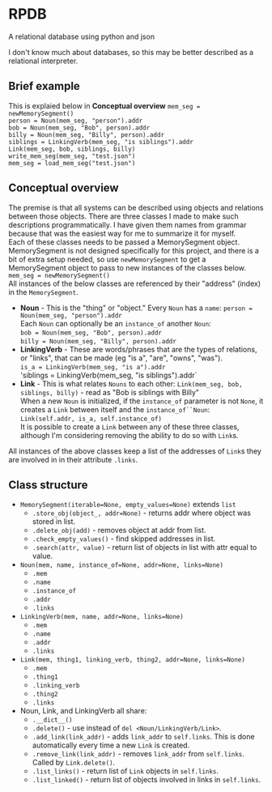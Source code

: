 # RPDB
A relational database using python and json

I don't know much about databases, so this may be better described as a relational interpreter.

## Brief example
This is explaied below in **Conceptual overview**
`mem_seg = newMemorySegment()`
<br>`person = Noun(mem_seg, "person").addr`
<br>`bob = Noun(mem_seg, "Bob", person).addr`
<br>`billy = Noun(mem_seg, "Billy", person).addr`
<br>`siblings = LinkingVerb(mem_seg, "is siblings").addr`
<br>`Link(mem_seg, bob, siblings, billy)`
<br>`write_mem_seg(mem_seg, "test.json")`
<br>`mem_seg = load_mem_seg("test.json")`

## Conceptual overview
The premise is that all systems can be described using objects and relations between those objects.
There are three classes I made to make such descriptions programmatically.
I have given them names from grammar because that was the easiest way for me to summarize it for myself.
<br>Each of these classes needs to be passed a MemorySegment object. 
MemorySegment is not designed specifically for this project, and there is a bit of extra setup needed, so use `newMemorySegment` to get a MemorySegment object to pass to new instances of the classes below.
<br>`mem_seg = newMemorySegment()`
<br> All instances of the below classes are referenced by their "address" (index) in the `MemorySegment`.
- **Noun** - This is the "thing" or "object." Every `Noun` has a `name`: `person = Noun(mem_seg, "person").addr`
<br>Each `Noun` can optionally be an `instance_of` another `Noun`: 
<br>`bob = Noun(mem_seg, "Bob", person).addr`
<br>`billy = Noun(mem_seg, "Billy", person).addr`
- **LinkingVerb** - These are words/phrases that are the types of relations, or "links", that can be made (eg "is a", "are", "owns", "was"). 
<br>`is_a = LinkingVerb(mem_seg, "is a").addr`
<br>'siblings = LinkingVerb(mem_seg, "is siblings").addr`
- **Link** - This is what relates `Nouns` to each other: `Link(mem_seg, bob, siblings, billy)` - read as "Bob is siblings with Billy"
<br>When a new `Noun` is initialized, if the `instance_of` parameter is not `None`, it creates a `Link` between itself and the `instance_of``Noun`: `Link(self.addr, is_a, self.instance_of)`
<br>It is possible to create a `Link` between any of these three classes, although I'm considering removing the ability to do so with `Link`s.

All instances of the above classes keep a list of the addresses of `Link`s they are involved in in their attribute `.links`.

## Class structure
- `MemorySegment(iterable=None, empty_values=None)` extends `list`
  - `.store_obj(object_, addr=None)` - returns addr where object was stored in list.
  - `.delete_obj(add)` - removes object at addr from list.
  - `.check_empty_values()` - find skipped addresses in list.
  - `.search(attr, value)` - return list of objects in list with attr equal to value.
- `Noun(mem, name, instance_of=None, addr=None, links=None)`
  - `.mem`
  - `.name`
  - `.instance_of`
  - `.addr`
  - `.links`
- `LinkingVerb(mem, name, addr=None, links=None)`
  - `.mem`
  - `.name`
  - `.addr`
  - `.links`
- `Link(mem, thing1, linking_verb, thing2, addr=None, links=None)`
  - `.mem`
  - `.thing1`
  - `.linking_verb`
  - `.thing2`
  - `.links`
- Noun, Link, and LinkingVerb all share:
  - `.__dict__()`
  - `.delete()` - use instead of `del <Noun/LinkingVerb/Link>`.
  - `.add_link(link_addr)` - adds `link_addr` to `self.links`. This is done automatically every time a new `Link` is created.
  - `.remove_link(link_addr)` - removes `link_addr` from `self.links`. Called by `Link.delete()`.
  - `.list_links()` - return list of `Link` objects in `self.links`.
  - `.list_linked()` - return list of objects involved in links in `self.links`.
